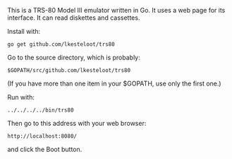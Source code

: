 This is a TRS-80 Model III emulator written in Go. It uses a web page for its
interface.  It can read diskettes and cassettes.

Install with:

    go get github.com/lkesteloot/trs80

Go to the source directory, which is probably:

    $GOPATH/src/github.com/lkesteloot/trs80

(If you have more than one item in your $GOPATH, use only the first one.)

Run with:

    ../../../../bin/trs80

Then go to this address with your web browser:

    http://localhost:8080/

and click the Boot button.

